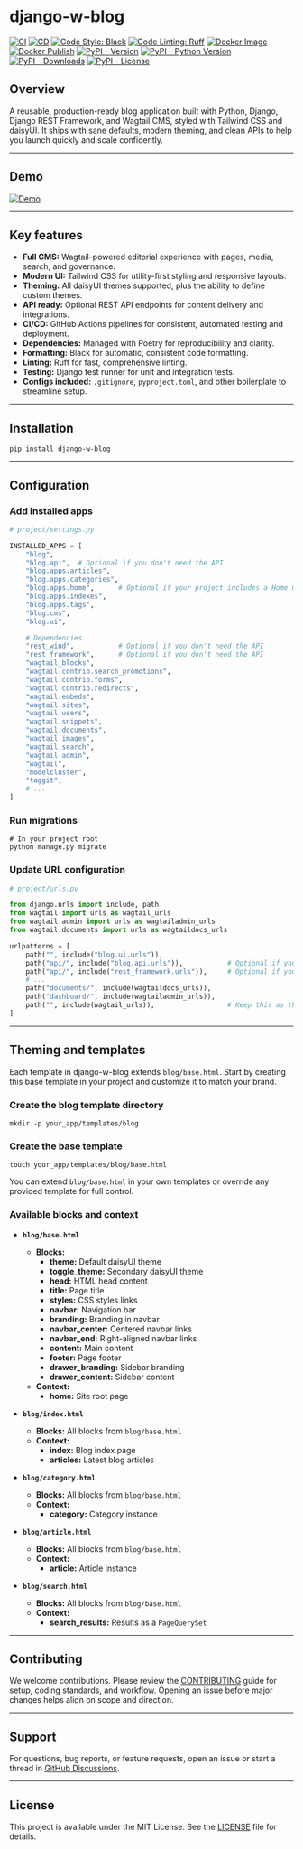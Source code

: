 # django-w-blog

[![CI](https://github.com/youzarsiph/django-w-blog/actions/workflows/ci.yml/badge.svg)](https://github.com/youzarsiph/django-w-blog/actions/workflows/ci.yml)
[![CD](https://github.com/youzarsiph/django-w-blog/actions/workflows/cd.yml/badge.svg)](https://github.com/youzarsiph/django-w-blog/actions/workflows/cd.yml)
[![Code Style: Black](https://github.com/youzarsiph/django-w-blog/actions/workflows/black.yml/badge.svg)](https://github.com/youzarsiph/django-w-blog/actions/workflows/black.yml)
[![Code Linting: Ruff](https://github.com/youzarsiph/django-w-blog/actions/workflows/ruff.yml/badge.svg)](https://github.com/youzarsiph/django-w-blog/actions/workflows/ruff.yml)
[![Docker Image](https://github.com/youzarsiph/django-w-blog/actions/workflows/docker-image.yml/badge.svg)](https://github.com/youzarsiph/django-w-blog/actions/workflows/docker-image.yml)
[![Docker Publish](https://github.com/youzarsiph/django-w-blog/actions/workflows/docker-publish.yml/badge.svg)](https://github.com/youzarsiph/django-w-blog/actions/workflows/docker-publish.yml)
[![PyPI - Version](https://img.shields.io/pypi/v/django-w-blog?logo=pypi&logoColor=white)](https://pypi.org/project/django-w-blog/)
[![PyPI - Python Version](https://img.shields.io/pypi/pyversions/django-w-blog?logo=python&logoColor=white)](https://pypi.org/project/django-w-blog/)
[![PyPI - Downloads](https://img.shields.io/pypi/dm/django-w-blog?logo=pypi&logoColor=white)](https://pypi.org/project/django-w-blog/)
[![PyPI - License](https://img.shields.io/pypi/l/django-w-blog?logo=pypi&logoColor=white)](https://pypi.org/project/django-w-blog/)

## Overview

A reusable, production-ready blog application built with Python, Django, Django REST Framework, and Wagtail CMS, styled with Tailwind CSS and daisyUI. It ships with sane defaults, modern theming, and clean APIs to help you launch quickly and scale confidently.

---

## Demo

[![Demo](https://img.youtube.com/vi/NiBgi7huGbY/maxresdefault.jpg)](https://youtu.be/NiBgi7huGbY)

---

## Key features

- **Full CMS:** Wagtail-powered editorial experience with pages, media, search, and governance.
- **Modern UI:** Tailwind CSS for utility-first styling and responsive layouts.
- **Theming:** All daisyUI themes supported, plus the ability to define custom themes.
- **API ready:** Optional REST API endpoints for content delivery and integrations.
- **CI/CD:** GitHub Actions pipelines for consistent, automated testing and deployment.
- **Dependencies:** Managed with Poetry for reproducibility and clarity.
- **Formatting:** Black for automatic, consistent code formatting.
- **Linting:** Ruff for fast, comprehensive linting.
- **Testing:** Django test runner for unit and integration tests.
- **Configs included:** `.gitignore`, `pyproject.toml`, and other boilerplate to streamline setup.

---

## Installation

```console
pip install django-w-blog
```

---

## Configuration

### Add installed apps

```python
# project/settings.py

INSTALLED_APPS = [
    "blog",
    "blog.api",  # Optional if you don't need the API
    "blog.apps.articles",
    "blog.apps.categories",
    "blog.apps.home",      # Optional if your project includes a Home model ('home.Home')
    "blog.apps.indexes",
    "blog.apps.tags",
    "blog.cms",
    "blog.ui",

    # Dependencies
    "rest_wind",           # Optional if you don't need the API
    "rest_framework",      # Optional if you don't need the API
    "wagtail_blocks",
    "wagtail.contrib.search_promotions",
    "wagtail.contrib.forms",
    "wagtail.contrib.redirects",
    "wagtail.embeds",
    "wagtail.sites",
    "wagtail.users",
    "wagtail.snippets",
    "wagtail.documents",
    "wagtail.images",
    "wagtail.search",
    "wagtail.admin",
    "wagtail",
    "modelcluster",
    "taggit",
    # ...
]
```

### Run migrations

```console
# In your project root
python manage.py migrate
```

### Update URL configuration

```python
# project/urls.py

from django.urls import include, path
from wagtail import urls as wagtail_urls
from wagtail.admin import urls as wagtailadmin_urls
from wagtail.documents import urls as wagtaildocs_urls

urlpatterns = [
    path("", include("blog.ui.urls")),
    path("api/", include("blog.api.urls")),           # Optional if you don't need the API
    path("api/", include("rest_framework.urls")),     # Optional if you don't need the API
    # ...
    path("documents/", include(wagtaildocs_urls)),
    path("dashboard/", include(wagtailadmin_urls)),
    path("", include(wagtail_urls)),                  # Keep this as the last pattern
]
```

---

## Theming and templates

Each template in django-w-blog extends `blog/base.html`. Start by creating this base template in your project and customize it to match your brand.

### Create the blog template directory

```console
mkdir -p your_app/templates/blog
```

### Create the base template

```console
touch your_app/templates/blog/base.html
```

You can extend `blog/base.html` in your own templates or override any provided template for full control.

### Available blocks and context

- **`blog/base.html`**
  - **Blocks:**
    - **theme:** Default daisyUI theme
    - **toggle_theme:** Secondary daisyUI theme
    - **head:** HTML head content
    - **title:** Page title
    - **styles:** CSS styles links
    - **navbar:** Navigation bar
    - **branding:** Branding in navbar
    - **navbar_center:** Centered navbar links
    - **navbar_end:** Right-aligned navbar links
    - **content:** Main content
    - **footer:** Page footer
    - **drawer_branding:** Sidebar branding
    - **drawer_content:** Sidebar content
  - **Context:**
    - **home:** Site root page

- **`blog/index.html`**
  - **Blocks:** All blocks from `blog/base.html`
  - **Context:**
    - **index:** Blog index page
    - **articles:** Latest blog articles

- **`blog/category.html`**
  - **Blocks:** All blocks from `blog/base.html`
  - **Context:**
    - **category:** Category instance

- **`blog/article.html`**
  - **Blocks:** All blocks from `blog/base.html`
  - **Context:**
    - **article:** Article instance

- **`blog/search.html`**
  - **Blocks:** All blocks from `blog/base.html`
  - **Context:**
    - **search_results:** Results as a `PageQuerySet`

---

## Contributing

We welcome contributions. Please review the [CONTRIBUTING](CONTRIBUTING.md) guide for setup, coding standards, and workflow. Opening an issue before major changes helps align on scope and direction.

---

## Support

For questions, bug reports, or feature requests, open an issue or start a thread in [GitHub Discussions](https://github.com/youzarsiph/django-w-blog/discussions).

---

## License

This project is available under the MIT License. See the [LICENSE](LICENSE) file for details.
